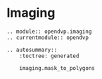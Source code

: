# Imaging

```{eval-rst}
.. module:: opendvp.imaging
.. currentmodule:: opendvp

.. autosummary::
    :toctree: generated

    imaging.mask_to_polygons
```